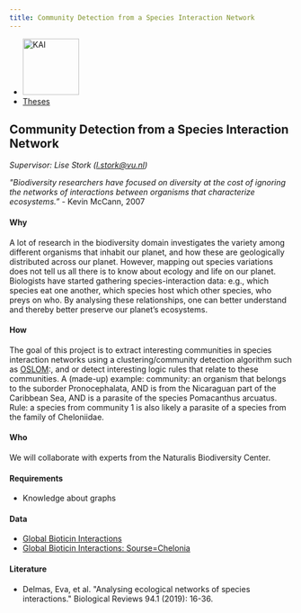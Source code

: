 ```yaml
---
title: Community Detection from a Species Interaction Network 
---
```


<nav><ul>
    <li><a href="https://kai.cs.vu.nl/"> <img src="../../images/logos/KAI_logo_small_transp.png" alt="KAI" width="100"/></a></li>
    <li><a href="https://kai.cs.vu.nl/theses/">Theses</a></li>
</ul></nav>

## Community Detection from a Species Interaction Network 

*Supervisor: Lise Stork (l.stork@vu.nl)*

*"Biodiversity researchers have focused on diversity at the cost of ignoring the networks of interactions between organisms that characterize ecosystems.”* - Kevin McCann, 2007

#### Why 
A lot of research in the biodiversity domain investigates the variety among different organisms that inhabit our planet, and how these are geologically distributed across our planet. However, mapping out species variations does not tell us all there is to know about ecology and life on our planet. Biologists have started gathering species-interaction data: e.g., which species eat one another, which species host which other species, who preys on who. By analysing these relationships, one can better understand and thereby better preserve our planet’s ecosystems. 

#### How 
The goal of this project is to extract interesting communities in species interaction networks using a clustering/community detection algorithm such as <a href="http://www.oslom.org/">OSLOM</a>:, and or detect interesting logic rules that relate to these communities. A (made-up) example: community: an organism that belongs to the suborder Pronocephalata, AND is from the Nicaraguan part of the Caribbean Sea, AND is a parasite of the species Pomacanthus arcuatus. Rule: a species from community 1 ​​is also likely a parasite of a species from the family of Cheloniidae. 

#### Who 
We will collaborate with experts from the Naturalis Biodiversity Center. 

#### Requirements
- Knowledge about graphs 

#### Data
- <a href="https://www.globalbioticinteractions.org/about">Global Bioticin Interactions</a>
- <a href="https://www.globalbioticinteractions.org/browse/?interactionType=interactsWith&resultType=json&sourceTaxon=Chelonia%20mydas">Global Bioticin Interactions: Sourse=Chelonia</a>

#### Literature
- Delmas, Eva, et al. "Analysing ecological networks of species interactions." Biological Reviews 94.1 (2019): 16-36.
